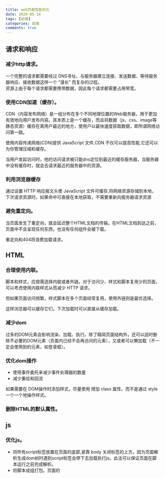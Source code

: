 ```yaml
---
title: web页面性能优化
date: 2020-05-14
tags: [前端]
categories: 前端
comments: true
---
```


## 请求和响应
### 减少http请求。
一个完整的请求都需要经过 DNS寻址、与服务器建立连接、发送数据、等待服务器响应、接收数据这样一个 “漫长” 而复杂的过程。    
资源上由于每个请求都需要携带数据，因此每个请求都需要占用带宽。

### 使用CDN加速（缓存）。
CDN（内容发布网络）是一组分布在多个不同地理位置的Web服务器，用于更加有效地向用户发布内容。其本质上是一个缓存，而且将数据（js、css、image等静态资源）缓存在离用户最近的地方，使用户以最快速度获取数据，即所谓网络访问第一跳。

使用内容传递网络(CDN)提供 JavaScript 文件,CDN 不仅可以提高性能,它还可以为你管理压缩和缓存。

当用户发起访问时，他的访问请求被只能dns定位到最近的缓存服务器，当服务器中没有缓存时，就会去请求最近的服务器中的资源。

### 利用浏览器缓存
通过设置 HTTP 响应报文头使 JavaScript 文件可缓存,将网络资源存储到本地，下次请求资源时，如果命中可直接在本地获取，不需要重新向服务器请求资源

### 避免重定向。
当页面发生了重定向，就会延迟整个HTML文档的传输。在HTML文档到达之前，页面中不会呈现任何东西，也没有任何组件会被下载。

重定向和404将浪费加载请求。

## HTML

### 合理使用内联。
脚本和样式，应按需选择内联或者外链。对于访问少、样式和脚本复用少的页面，可以考虑使用内联样式从而减少 HTTP 请求。

但如果页面访问频繁，样式脚本在多个页面经常复用，使用外链则是最优选择。

这样浏览器可以缓存它们，下次加载时可以直接从缓存加载。

### 减少dom
过多的DOM元素会影响渲染、加载、执行。除了精简页面结构外，还可以适时删除不必要的DOM元素（页面内已经不会再访问的元素），又或者可以懒加载（不一定会使用到的元素，如登录框）。

### 优化dom操作
- 使用事件委托来减少事件处理器的数量
- 减少重绘和回流

如果需要在 DOM操作时添加样式，尽量使用 增加 class 属性，而不是通过 style 一个一个地操作样式。

###  删除HTML的默认属性。

## js
### 优化js。
- 将所有script标签放置在页面的底部,紧靠 body 关闭标签</body>的上方。因为页面解析生成dom树时遇到script标签会停下去加载执行js。此法可以保证页面在脚本运行之前完成解析。
- 将脚本成组打包。页面的<script>标签越少,页面的加载速度就越快,响应也更加迅速。不论外部脚本 文件还是内联代码都是如此。

由于浏览器渲染机制的设置，gui渲染线程和js引擎互斥，因此js的执行会阻塞dom的解析和渲染以及其他资源的加载。

## css
### 将样式表放在头部。

css在head中通过link引入下载会阻塞页面的渲染，页面的渲染会等待css解析完生成cssom树，再结合dom树生成渲染树进行渲染。所以最好的做法是把css放在页面的最上面，让浏览器尽快下载css，减少首屏加载时间，避免白屏。

为了浏览器的渲染，能让页面显示的时候视觉上更好。避免某些情况，如：假设你放在页面最底部，则不会阻塞，用户打开页面时，有可能出现，页面先是显示一大堆文字或图片，自上而下，丝毫没有排版和样式可言。最后，页面又恢复所要的效果

由于gui渲染机制和js引擎互斥，因此css加载会阻塞js的加载，但是cssom和dom是并行的，css加载并不阻塞dom的解析，也不阻塞其他资源的加载，但两者需要互相配合生成渲染树，因此会阻塞dom的渲染。

### 优化css，避免css表达式。
会导致效率低下。

## 资源

### 延迟加载图片。
不直接给src路径，而是在页面加载完成后用js操作src，减少了页面加载图片的时间。

### 懒加载
在进入可视区域之后在进行请求资源

### 预加载
在静态资源使用前先加载，在使用时可直接在缓存中获取